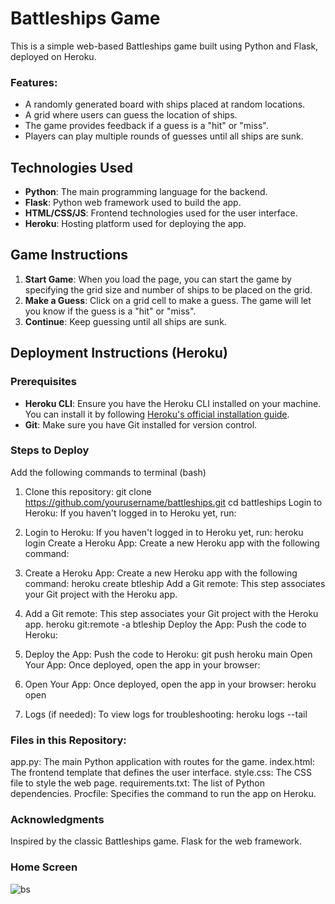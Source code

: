 # Battleships Game

This is a simple web-based Battleships game built using Python and Flask, deployed on Heroku.

### Features:
- A randomly generated board with ships placed at random locations.
- A grid where users can guess the location of ships.
- The game provides feedback if a guess is a "hit" or "miss".
- Players can play multiple rounds of guesses until all ships are sunk.

## Technologies Used
- **Python**: The main programming language for the backend.
- **Flask**: Python web framework used to build the app.
- **HTML/CSS/JS**: Frontend technologies used for the user interface.
- **Heroku**: Hosting platform used for deploying the app.

## Game Instructions
1. **Start Game**: When you load the page, you can start the game by specifying the grid size and number of ships to be placed on the grid.
2. **Make a Guess**: Click on a grid cell to make a guess. The game will let you know if the guess is a "hit" or "miss".
3. **Continue**: Keep guessing until all ships are sunk.

## Deployment Instructions (Heroku)

### Prerequisites
- **Heroku CLI**: Ensure you have the Heroku CLI installed on your machine. You can install it by following [Heroku's official installation guide](https://devcenter.heroku.com/articles/heroku-cli).
- **Git**: Make sure you have Git installed for version control.

### Steps to Deploy
Add the following commands to terminal (bash)
1. Clone this repository:
git clone https://github.com/yourusername/battleships.git
cd battleships
Login to Heroku: If you haven't logged in to Heroku yet, run:

2. Login to Heroku: If you haven't logged in to Heroku yet, run:
heroku login
Create a Heroku App: Create a new Heroku app with the following command:

3. Create a Heroku App: Create a new Heroku app with the following command:
heroku create btleship
Add a Git remote: This step associates your Git project with the Heroku app.

4. Add a Git remote: This step associates your Git project with the Heroku app.
heroku git:remote -a btleship
Deploy the App: Push the code to Heroku:

5. Deploy the App: Push the code to Heroku:
git push heroku main
Open Your App: Once deployed, open the app in your browser:

6. Open Your App: Once deployed, open the app in your browser:
heroku open


7. Logs (if needed): To view logs for troubleshooting:
heroku logs --tail

### Files in this Repository: 
app.py: The main Python application with routes for the game.
index.html: The frontend template that defines the user interface.
style.css: The CSS file to style the web page.
requirements.txt: The list of Python dependencies.
Procfile: Specifies the command to run the app on Heroku.

### Acknowledgments
Inspired by the classic Battleships game.
Flask for the web framework.


### Home Screen 
![bs](https://github.com/user-attachments/assets/458e55a9-46c3-4e13-9714-4802e905ceac)

